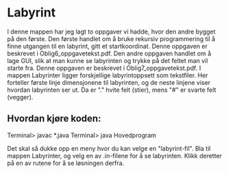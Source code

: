 # Labyrint

I denne mappen har jeg lagt to oppgaver vi hadde, hvor den andre bygget på den
første. Den første handlet om å bruke rekursiv programmering til å finne
utgangen til en labyrint, gitt et startkoordinat. Denne oppgaven er beskrevet i
Oblig6_oppgavetekst.pdf. Den andre oppgaven handlet om å lage GUI, slik at man
kunne se labyrinten og trykke på det feltet man vil starte fra. Denne oppgaven
er beskrevet i Oblig7_oppgavetekst.pdf. I mappen Labyrinter ligger forskjellige
labyrintoppsett som tekstfiler. Her forteller første linje dimensjonene til
labyrinten, og de neste linjene viser hvordan labyrinten ser ut. Da er "." hvite
felt (stier), mens "#" er svarte felt (vegger).

## Hvordan kjøre koden:
Terminal> javac *.java
Terminal> java Hovedprogram

Det skal så dukke opp en meny hvor du kan velge en "labyrint-fil". Bla til
mappen Labyrinter, og velg en av .in-filene for å se labyrinten. Klikk deretter
på en av rutene for å se løsningen derfra.